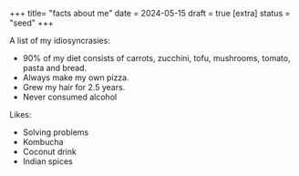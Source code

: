 +++
title= "facts about me"
date = 2024-05-15
draft = true
[extra]
status = "seed"
+++

A list of my idiosyncrasies:

- 90% of my diet consists of carrots, zucchini, tofu, mushrooms, tomato, pasta and bread.
- Always make my own pizza.
- Grew my hair for 2.5 years.
- Never consumed alcohol

Likes:

- Solving problems
- Kombucha
- Coconut drink
- Indian spices
